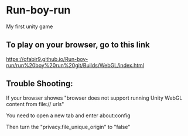 # Run-boy-run
My first unity game

## To play on your browser, go to this link

https://ofabir9.github.io/Run-boy-run/run%20boy%20run%20git/Builds/WebGL/index.html

## Trouble Shooting:

If your browser showes "browser does not support running Unity WebGL content from file:// urls"

You need to open a new tab and enter about:config

Then turn the "privacy.file_unique_origin" to "false"
